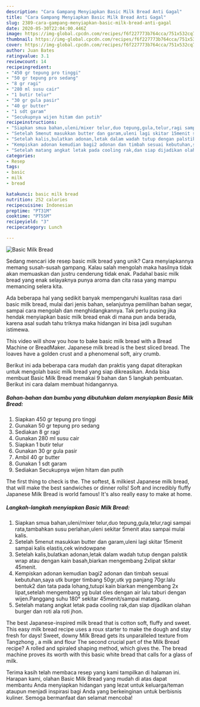 ```yaml
---
description: "Cara Gampang Menyiapkan Basic Milk Bread Anti Gagal"
title: "Cara Gampang Menyiapkan Basic Milk Bread Anti Gagal"
slug: 2389-cara-gampang-menyiapkan-basic-milk-bread-anti-gagal
date: 2020-05-30T22:04:00.446Z
image: https://img-global.cpcdn.com/recipes/f6f227773b764cca/751x532cq70/basic-milk-bread-foto-resep-utama.jpg
thumbnail: https://img-global.cpcdn.com/recipes/f6f227773b764cca/751x532cq70/basic-milk-bread-foto-resep-utama.jpg
cover: https://img-global.cpcdn.com/recipes/f6f227773b764cca/751x532cq70/basic-milk-bread-foto-resep-utama.jpg
author: Juan Bates
ratingvalue: 3.1
reviewcount: 14
recipeingredient:
- "450 gr tepung pro tinggi"
- "50 gr tepung pro sedang"
- "8 gr ragi"
- "280 ml susu cair"
- "1 butir telur"
- "30 gr gula pasir"
- "40 gr butter"
- "1 sdt garam"
- "Secukupnya wijen hitam dan putih"
recipeinstructions:
- "Siapkan smua bahan,uleni/mixer telur,duo tepung,gula,telur,ragi sampai rata,tambahkan susu perlahan,uleni sekitar 5menit atau sampai mulai kalis."
- "Setelah 5menut masukkan butter dan garam,uleni lagi skitar 15menit sampai kalis elastis,cek windowpane"
- "Setelah kalis,bulatkan adonan,letak dalam wadah tutup dengan palstik wrap atau dengan kain basah,biarkan mengembang 2xlipat skitar 45menit."
- "Kempiskan adonan kemudian bagi2 adonan dan timbah sesuai kebutuhan,saya utk burger timbang 50gr,utk yg panjang 70gr.lalu bentuk2 dan tata pada lohang,tutupi kain biarkan mengembang 2x lipat,setelah mengembang yg bulat oles dengan air lalu taburi dengan wijen.Panggang suhu 180° sekitar 45menit/sampai matang."
- "Setelah matang angkat letak pada cooling rak,dan siap dijadikan olahan burger dan roti ala roti jhon."
categories:
- Resep
tags:
- basic
- milk
- bread

katakunci: basic milk bread 
nutrition: 252 calories
recipecuisine: Indonesian
preptime: "PT31M"
cooktime: "PT55M"
recipeyield: "3"
recipecategory: Lunch

---
```



![Basic Milk Bread](https://img-global.cpcdn.com/recipes/f6f227773b764cca/751x532cq70/basic-milk-bread-foto-resep-utama.jpg)

Sedang mencari ide resep basic milk bread yang unik? Cara menyiapkannya memang susah-susah gampang. Kalau salah mengolah maka hasilnya tidak akan memuaskan dan justru cenderung tidak enak. Padahal basic milk bread yang enak selayaknya punya aroma dan cita rasa yang mampu memancing selera kita.

Ada beberapa hal yang sedikit banyak mempengaruhi kualitas rasa dari basic milk bread, mulai dari jenis bahan, selanjutnya pemilihan bahan segar, sampai cara mengolah dan menghidangkannya. Tak perlu pusing jika hendak menyiapkan basic milk bread enak di mana pun anda berada, karena asal sudah tahu triknya maka hidangan ini bisa jadi suguhan istimewa.

This video will show you how to bake basic milk bread with a Bread Machine or BreadMaker. Japanese milk bread is the best sliced bread. The loaves have a golden crust and a phenomenal soft, airy crumb.


Berikut ini ada beberapa cara mudah dan praktis yang dapat diterapkan untuk mengolah basic milk bread yang siap dikreasikan. Anda bisa membuat Basic Milk Bread memakai 9 bahan dan 5 langkah pembuatan. Berikut ini cara dalam membuat hidangannya.

<!--inarticleads1-->

##### Bahan-bahan dan bumbu yang dibutuhkan dalam menyiapkan Basic Milk Bread:

1. Siapkan 450 gr tepung pro tinggi
1. Gunakan 50 gr tepung pro sedang
1. Sediakan 8 gr ragi
1. Gunakan 280 ml susu cair
1. Siapkan 1 butir telur
1. Gunakan 30 gr gula pasir
1. Ambil 40 gr butter
1. Gunakan 1 sdt garam
1. Sediakan Secukupnya wijen hitam dan putih


The first thing to check is the. The softest, &amp; milkiest Japanese milk bread, that will make the best sandwiches or dinner rolls! Soft and incredibly fluffy Japanese Milk Bread is world famous! It&#39;s also really easy to make at home. 

<!--inarticleads2-->

##### Langkah-langkah menyiapkan Basic Milk Bread:

1. Siapkan smua bahan,uleni/mixer telur,duo tepung,gula,telur,ragi sampai rata,tambahkan susu perlahan,uleni sekitar 5menit atau sampai mulai kalis.
1. Setelah 5menut masukkan butter dan garam,uleni lagi skitar 15menit sampai kalis elastis,cek windowpane
1. Setelah kalis,bulatkan adonan,letak dalam wadah tutup dengan palstik wrap atau dengan kain basah,biarkan mengembang 2xlipat skitar 45menit.
1. Kempiskan adonan kemudian bagi2 adonan dan timbah sesuai kebutuhan,saya utk burger timbang 50gr,utk yg panjang 70gr.lalu bentuk2 dan tata pada lohang,tutupi kain biarkan mengembang 2x lipat,setelah mengembang yg bulat oles dengan air lalu taburi dengan wijen.Panggang suhu 180° sekitar 45menit/sampai matang.
1. Setelah matang angkat letak pada cooling rak,dan siap dijadikan olahan burger dan roti ala roti jhon.


The best Japanese-inspired milk bread that is cotton soft, fluffy and sweet. This easy milk bread recipe uses a roux starter to make the dough and stay fresh for days! Sweet, downy Milk Bread gets its unparalleled texture from Tangzhong , a milk and flour The second crucial part of the Milk Bread recipe? A rolled and spiraled shaping method, which gives the. The bread machine proves its worth with this basic white bread that calls for a glass of milk. 

Terima kasih telah membaca resep yang kami tampilkan di halaman ini. Harapan kami, olahan Basic Milk Bread yang mudah di atas dapat membantu Anda menyiapkan hidangan yang lezat untuk keluarga/teman ataupun menjadi inspirasi bagi Anda yang berkeinginan untuk berbisnis kuliner. Semoga bermanfaat dan selamat mencoba!
